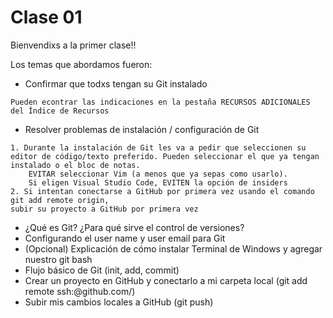 # Clase 01
Bienvendixs a la primer clase!!

Los temas que abordamos fueron:
- Confirmar que todxs tengan su Git instalado
```
Pueden econtrar las indicaciones en la pestaña RECURSOS ADICIONALES del Índice de Recursos 
```
- Resolver problemas de instalación / configuración de Git
```
1. Durante la instalación de Git les va a pedir que seleccionen su editor de código/texto preferido. Pueden seleccionar el que ya tengan instalado o el bloc de notas. 
    EVITAR seleccionar Vim (a menos que ya sepas como usarlo).
    Si eligen Visual Studio Code, EVITEN la opción de insiders
2. Si intentan conectarse a GitHub por primera vez usando el comando git add remote origin,  
subir su proyecto a GitHub por primera vez
```
- ¿Qué es Git? ¿Para qué sirve el control de versiones?
- Configurando el user name y user email para Git
- (Opcional) Explicación de cómo instalar Terminal de Windows y agregar nuestro git bash
- Flujo básico de Git (init, add, commit)
- Crear un proyecto en GitHub y conectarlo a mi carpeta local (git add remote ssh:<user>@github.com/<repositorio>)
- Subir mis cambios locales a GitHub (git push)